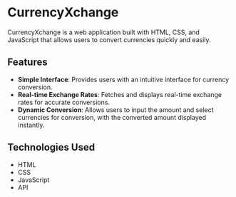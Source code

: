 # CurrencyXchange

CurrencyXchange is a web application built with HTML, CSS, and JavaScript that allows users to convert currencies quickly and easily.

## Features

- **Simple Interface**: Provides users with an intuitive interface for currency conversion.
- **Real-time Exchange Rates**: Fetches and displays real-time exchange rates for accurate conversions.
- **Dynamic Conversion**: Allows users to input the amount and select currencies for conversion, with the converted amount displayed instantly.

## Technologies Used

- HTML
- CSS
- JavaScript
- API
